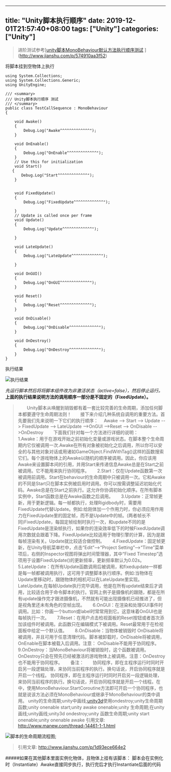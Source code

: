 ﻿
---
title: "Unity脚本执行顺序"
date: 2019-12-01T21:57:40+08:00
tags: ["Unity"]
categories: ["Unity"]
---

<!--more-->


> 进阶测试参考[[unity脚本MonoBehaviour默认方法执行顺序测试](http://www.jianshu.com/p/574910aa3f52)
](http://www.jianshu.com/p/574910aa3f52)

将脚本挂到空物体上执行
```
using System.Collections;
using System.Collections.Generic;
using UnityEngine;

/// <summary>
/// Unity脚本执行顺序 测试
/// </summary>
public class TestCallSequence : MonoBehaviour
{

    void Awake()
    {
        Debug.Log("Awake^^^^^^^^^^^^^");
    }

    void OnEnable()
    {
        Debug.Log("OnEnable^^^^^^^^^^^^^");
    }    
    // Use this for initialization
    void Start()
   {
       Debug.Log("Start^^^^^^^^^^^^^");
    }


    void FixedUpdate()
    {
        Debug.Log("FixedUpdate^^^^^^^^^^^^^");

    }
    // Update is called once per frame
    void Update()
    {
        Debug.Log("Update^^^^^^^^^^^^^");
        
    }

    void LateUpdate()
    {
        Debug.Log("LateUpdate^^^^^^^^^^^^^");
        
    }

    void OnGUI()
    {
        Debug.Log("OnGUI^^^^^^^^^^^^^");
    }

    void Reset()
    {
        Debug.Log("Reset^^^^^^^^^^^^^");
    }

    void OnDisable()
    {
        Debug.Log("OnDisable^^^^^^^^^^^^^");
    }   

    void OnDestroy()
    {
        Debug.Log("OnDestroy^^^^^^^^^^^^^");
    }
}

```
执行结果




![执行结果](http://upload-images.jianshu.io/upload_images/1095643-fedff950d9562364.png?imageMogr2/auto-orient/strip%7CimageView2/2/w/1240)  

*先运行脚本然后将将脚本组件改为非激活状态（active=false），然后停止运行。*
**上面的执行结果说明方法的调用顺序一部分是不固定的（FixedUpdate）。**

>　　Unity脚本从唤醒到销毁都有着一套比较完善的生命周期，添加任何脚本都要遵守生命周期法则！　　接下来介绍几种系统自调用的重要方法。首先要我们先来说明一下它们的执行顺序：　
Awake --> Start --> Update --> FixedUpdate --> LateUpdate -->OnGUI -->Reset --> OnDisable -->OnDestroy　　
下面我们针对每一个方法进行详细的说明：　　
1.Awake：用于在游戏开始之前初始化变量或游戏状态。在脚本整个生命周期内它仅被调用一次.Awake在所有对象被初始化之后调用，所以你可以安全的与其他对象对话或用诸如GameObject.FindWithTag()这样的函数搜索它们。每个游戏物体上的Awake以随机的顺序被调用。因此，你应该用Awake来设置脚本间的引用，并用Start来传递信息Awake总是在Start之前被调用。它不能用来执行协同程序。　　
2.Start：仅在Update函数第一次被调用前调用。Start在behaviour的生命周期中只被调用一次。它和Awake的不同是Start只在脚本实例被启用时调用。你可以按需调整延迟初始化代码。Awake总是在Start之前执行。这允许你协调初始化顺序。在所有脚本实例中，Start函数总是在Awake函数之后调用。　　
3.Update：正常帧更新，用于更新逻辑。每一帧都执行，处理Rigidbody时，需要用FixedUpdate代替Update。例如:给刚体加一个作用力时，你必须应用作用力在FixedUpdate里的固定帧，而不是Update中的帧。(两者帧长不同)FixedUpdate，每固定帧绘制时执行一次，和update不同的是FixedUpdate是渲染帧执行，如果你的渲染效率低下的时候FixedUpdate调用次数就会跟着下降。FixedUpdate比较适用于物理引擎的计算，因为是跟每帧渲染有关。Update就比较适合做控制。　　
4.FixedUpdate：固定帧更新，在Unity导航菜单栏中，点击“Edit”-->“Project Setting”-->“Time”菜单项后，右侧的Inspector视图将弹出时间管理器，其中“Fixed Timestep”选项用于设置FixedUpdate()的更新频率，更新频率默认为0.02s。　　
5.LateUpdate：在所有Update函数调用后被调用，和fixedupdate一样都是每一帧都被调用执行，这可用于调整脚本执行顺序。例如:当物体在Update里移动时，跟随物体的相机可以在LateUpdate里实现。LateUpdate,在每帧Update执行完毕调用，他是在所有update结束后才调用，比较适合用于命令脚本的执行。官网上例子是摄像机的跟随，都是在所有update操作完才跟进摄像机，不然就有可能出现摄像机已经推进了，但是视角里还未有角色的空帧出现。　　
6.OnGUI：在渲染和处理GUI事件时调用。比如：你画一个button或label时常常用到它。这意味着OnGUI也是每帧执行一次。　　
7.Reset：在用户点击检视面板的Reset按钮或者首次添加该组件时被调用。此函数只在编辑模式下被调用。Reset最常用于在检视面板中给定一个默认值。　　
8.OnDisable：当物体被销毁时 OnDisable将被调用，并且可用于任意清理代码。脚本被卸载时，OnDisable将被调用，OnEnable在脚本被载入后调用。注意： OnDisable不能用于协同程序。　　
9.OnDestroy：当MonoBehaviour将被销毁时，这个函数被调用。OnDestroy只会在预先已经被激活的游戏物体上被调用。注意：OnDestroy也不能用于协同程序。　　
备注：　　协同程序，即在主程序运行时同时开启另一段逻辑处理，来协同当前程序的执行。换句话说，开启协同程序就是开启一个线程。
协同程序，即在主程序运行时同时开启另一段逻辑处理，来协同当前程序的执行。换句话说，开启协同程序就是开启一个线程。在中，使用MonoBehaviour.StartCoroutine方法即可开启一个协同程序，也就是说该方法必须在MonoBehaviour或继承于MonoBehaviour的类中调用。
unity的生命周期;unity中画线;[unity3d](http://www.manew.com/)使用ondestroy;unity生命周期函数;unity onenable start;unity awake onenable;unity 生命周期;在unity画线;unity画线;unity3d ondestroy;unity 函数生命周期;unity start onenable;unity onenable awake
>引用文章:
> http://www.manew.com/thread-14461-1-1.html

![脚本的生命周期流程图](http://upload-images.jianshu.io/upload_images/85844-f30df6032371595b.png?imageView2/2/w/1240/q/100);
>引用文章: http://www.jianshu.com/p/1d93ece664e2

#####如果在其他脚本里面实例化物体，且物体上挂有该脚本：
脚本会在实例化时（Instantiate）Awake直接同步执行，执行完后才执行Instantiate后面的代码
